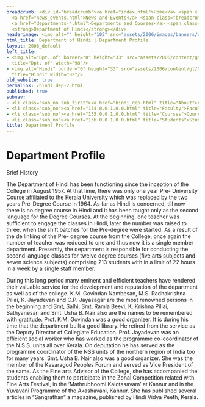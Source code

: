 ```yaml
---
breadcrumb: <div id="breadcrumb"><a href="index.html">Home</a> <span class="breadcrumb_spacer">&gt;</span>
  <a href="news_events.html">News and Events</a> <span class="breadcrumb_spacer">&gt;</span>
  <a href="departments-4.html">Departments and Courses</a> <span class="breadcrumb_spacer">&gt;</span>
  <strong>Department of Hindi</strong></div>
headerimage: <img alt="" height="105" src="assets/2006/images/banners/departments.jpg" width="472"/>
html_title: Department of Hindi | Department Profile
layout: 2006_default
left_title:
- <img alt="Dpt. of" border="0" height="33" src="assets/2006/content/gt/fcb6421c7c62628408190d4ca84029e5.png"
  title="Dpt. of" width="98"/>
- <img alt="Hindi" border="0" height="33" src="assets/2006/content/gt/0067c79119fb51b3bffcfe23d3572762.png"
  title="Hindi" width="82"/>
old_website: true
permalink: /hindi_dep-2.html
published: true
subnav:
- <li class="sub_no sub_first"><a href="hindi_dep.html" title="About">About</a></li>
- <li class="sub_no"><a href="134.0.0.1.0.0.html" title="Faculty">Faculty</a></li>
- <li class="sub_no"><a href="135.0.0.1.0.0.html" title="Courses">Courses</a></li>
- <li class="sub_no"><a href="136.0.0.1.0.0.html" title="Students">Students</a></li>
title: Department Profile
---
```


# Department Profile

Brief History  
  
The Department of Hindi has been functioning since the inception of the
College in August 1957. At that lime, there was only one year Pre- University
Course affiliated to the Kerala University which was replaced by the two years
Pre-Degree Course in 1964. As far as Hindi is concerned, till now there is no
degree course in Hindi and it has been taught only as the second language for
the Degree Courses. At the beginning, one teacher was sufficient to engage the
classes in Hindi, later the number was raised to three, when the shift batches
for the Pre-degree were started. As a result of the de linking of the Pre-
degree course from the College, once again the number of teacher was reduced
to one and thus now it is a single member department. Presently, the
department is responsible for conducting the second language classes for
twelve degree courses (five arts subjects and seven science subjects)
comprising 213 students with in a limit of 22 hours in a week by a single
staff member.  
  
During this long period many eminent and efficient teachers have rendered
their valuable service for the development and reputation of the department as
well as of the college. K.M. Govindan Nambesan, M.S. Radhakrishna Pillai, K.
Jayadevan and C.P. Jayasagar are the most renowned persons in the beginning
and Smt, Salhi, Smt. Ramla Beevi, K. Krishna Pillai, Sathyanesan and Smt. Usha
B. Nair also are the names to be remembered with gratitude. Prof. K.M.
Govindan was a good organizer. It is during his time that the department built
a good library. He retired from the service as the Deputy Director of
Collegiate Education. Prof. Jayadevan was an efficient social worker who has
worked as the programme co-coordinator of the N.S.S. units all over Kerala. On
deputation he has served as the programme coordinator of the NSS units of the
northern region of India too for many years. Smt. Usha B. Nair also was a good
organizer. She was the member of the Kasaragod Peoples Forum and served as
Vice President of the same. As the Fine arts Advisor of the College, she has
accompanied the students enabling them to participate in the Zonal Competition
related with Fine Arts Festival, in the ‘Mathrubhoomi Kalotasavam’ at Kannur
and in the Yuvavani Programme of the Akashavani, Kannur. She has published
several articles in “Sangrathan” a magazine, published by Hindi Vidya Peeth,
Kerala.